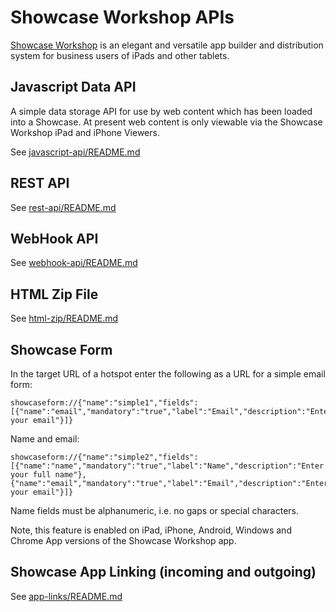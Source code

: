 Showcase Workshop APIs
======================

[Showcase Workshop](https://showcaseworkshop.com) is an elegant and versatile app builder and
distribution system for business users of iPads and other tablets.

## Javascript Data API

A simple data storage API for use by web content which has been loaded into a Showcase. At present web content
is only viewable via the Showcase Workshop iPad and iPhone Viewers.

See [javascript-api/README.md](javascript-api/README.md)

## REST API

See [rest-api/README.md](rest-api/README.md)

## WebHook API

See [webhook-api/README.md](webhook-api/README.md)

## HTML Zip File

See [html-zip/README.md](html-zip/README.md)


## Showcase Form

In the target URL of a hotspot enter the following as a URL for a simple email form:

    showcaseform://{"name":"simple1","fields":[{"name":"email","mandatory":"true","label":"Email","description":"Enter your email"}]}

Name and email:

    showcaseform://{"name":"simple2","fields":[{"name":"name","mandatory":"true","label":"Name","description":"Enter your full name"},{"name":"email","mandatory":"true","label":"Email","description":"Enter your email"}]}
    
Name fields must be alphanumeric, i.e. no gaps or special characters.


Note, this feature is enabled on iPad, iPhone, Android, Windows and Chrome App versions of the Showcase Workshop app.


## Showcase App Linking (incoming and outgoing)

See [app-links/README.md](app-links/README.md)

